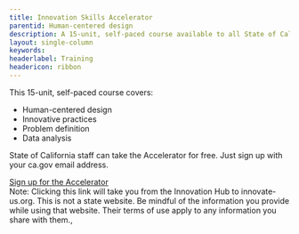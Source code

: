 ```yaml
---
title: Innovation Skills Accelerator
parentid: Human-centered design
description: A 15-unit, self-paced course available to all State of California staff
layout: single-column
keywords: 
headerlabel: Training
headericon: ribbon
---
```


<p class="text-lead">This 15-unit, self-paced course covers:</p>

* Human-centered design
* Innovative practices
* Problem definition
* Data analysis

State of California staff can take the Accelerator for free. Just sign up with your ca.gov email address.
<div id="isa-cta">
 <a class="btn-primary featured-btn external-link" href="https://innovate-us.org/partner/calacademy?utm_source=odihub&utm_medium=web&utm_campaign=jan25launch" target="_blank"><span>Sign up for the Accelerator</span></a>

 <div class="note-div">Note: Clicking this link will take you from the Innovation Hub to innovate-us.org. This is not a state website. Be mindful of the information you provide while using that website. Their terms of use apply to any information you share with them.,</div>
</div>
